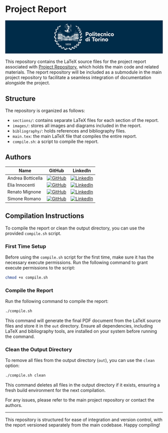 # Project Report

![polito](resources/logo_polito.jpg)

This repository contains the LaTeX source files for the project report associated with
[Project Repository](https://github.com/ML4Net/SSH-Shell-Attacks), which holds the main code and related materials.
The report repository will be included as a submodule in the main project repository to facilitate
a seamless integration of documentation alongside the project.

## Structure

The repository is organized as follows:

- `sections/`: contains separate LaTeX files for each section of the report.
- `images/`: stores all images and diagrams included in the report.
- `bibliography/`: holds references and bibliography files.
- `main.tex`: the main LaTeX file that compiles the entire report.
- `compile.sh`: a script to compile the report.

## Authors

| Name              | GitHub                                                                                                               | LinkedIn                                                                                                                                  |
| ----------------- | -------------------------------------------------------------------------------------------------------------------- | ----------------------------------------------------------------------------------------------------------------------------------------- |
| Andrea Botticella | [![GitHub](https://img.shields.io/badge/GitHub-Profile-informational?logo=github)](https://github.com/Botti01)       | [![LinkedIn](https://img.shields.io/badge/LinkedIn-Profile-blue?logo=linkedin)](https://www.linkedin.com/in/andrea-botticella-353169293/) |
| Elia Innocenti    | [![GitHub](https://img.shields.io/badge/GitHub-Profile-informational?logo=github)](https://github.com/eliainnocenti) | [![LinkedIn](https://img.shields.io/badge/LinkedIn-Profile-blue?logo=linkedin)](https://www.linkedin.com/in/eliainnocenti/)               |
| Renato Mignone    | [![GitHub](https://img.shields.io/badge/GitHub-Profile-informational?logo=github)](https://github.com/RenatoMignone) | [![LinkedIn](https://img.shields.io/badge/LinkedIn-Profile-blue?logo=linkedin)](https://www.linkedin.com/in/renato-mignone/)              |
| Simone Romano     | [![GitHub](https://img.shields.io/badge/GitHub-Profile-informational?logo=github)](https://github.com/sroman0)       | [![LinkedIn](https://img.shields.io/badge/LinkedIn-Profile-blue?logo=linkedin)](https://www.linkedin.com/in/simone-romano-383277307/)     |

## Compilation Instructions

To compile the report or clean the output directory, you can use the provided `compile.sh` script.

### First Time Setup

Before using the `compile.sh` script for the first time, make sure it has the necessary execute permissions. Run the following command to grant execute permissions to the script:

```bash
chmod +x compile.sh
```

### Compile the Report

Run the following command to compile the report:

```bash
./compile.sh
```

This command will generate the final PDF document from the LaTeX source files and store it in the `out` directory. Ensure all dependencies, including LaTeX and bibliography tools, are installed on your system before running the command.

### Clean the Output Directory

To remove all files from the output directory (`out`), you can use the `clean` option:

```bash
./compile.sh clean
```

This command deletes all files in the output directory if it exists, ensuring a fresh build environment for the next compilation.

For any issues, please refer to the main project repository or contact the authors.

---

This repository is structured for ease of integration and version control, with the report versioned separately from the main codebase. Happy compiling!
